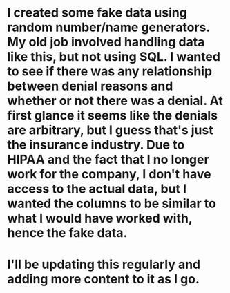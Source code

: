 # I created some fake data using random number/name generators. My old job involved handling data like this, but not using SQL. I wanted to see if there was any relationship between denial reasons and whether or not there was a denial. At first glance it seems like the denials are arbitrary, but I guess that's just the insurance industry. Due to HIPAA and the fact that I no longer work for the company, I don't have access to the actual data, but I wanted the columns to be similar to what I would have worked with, hence the fake data.

# I'll be updating this regularly and adding more content to it as I go. 
